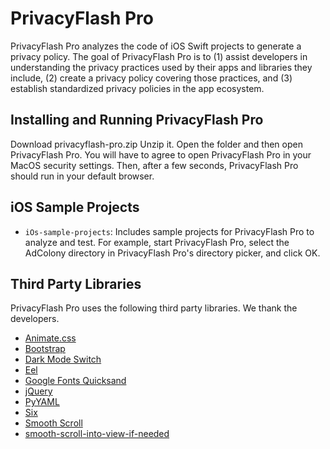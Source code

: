 # PrivacyFlash Pro

PrivacyFlash Pro analyzes the code of iOS Swift projects to generate a privacy policy. The goal of PrivacyFlash Pro is to (1) assist developers in understanding the privacy practices used by their apps and libraries they include, (2) create a privacy policy covering those practices, and (3) establish standardized privacy policies in the app ecosystem.

## Installing and Running PrivacyFlash Pro

Download privacyflash-pro.zip Unzip it. Open the folder and then open PrivacyFlash Pro. You will have to agree to open PrivacyFlash Pro in your MacOS security settings. Then, after a few seconds, PrivacyFlash Pro should run in your default browser.

## iOS Sample Projects

* `iOs-sample-projects`: Includes sample projects for PrivacyFlash Pro to analyze and test. For example, start PrivacyFlash Pro, select the AdColony directory in PrivacyFlash Pro's directory picker, and click OK.

## Third Party Libraries

PrivacyFlash Pro uses the following third party libraries. We thank the developers.

- [Animate.css](https://github.com/daneden/animate.css)
- [Bootstrap](https://getbootstrap.com)
- [Dark Mode Switch](https://github.com/coliff/dark-mode-switch)
- [Eel](https://github.com/samuelhwilliams/Eel)
- [Google Fonts Quicksand](https://fonts.google.com/specimen/Quicksand)
- [jQuery](https://github.com/jquery/jquery)
- [PyYAML](https://github.com/yaml/pyyaml)
- [Six](https://github.com/benjaminp/six)
- [Smooth Scroll](https://github.com/iamdustan/smoothscroll)
- [smooth-scroll-into-view-if-needed](https://www.npmjs.com/package/smooth-scroll-into-view-if-needed)
